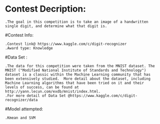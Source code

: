 # Contest Decription:

	.The goal in this competition is to take an image of a handwritten single digit, and determine what that digit is.  
	
#Contest Info:
	
	.Contest link@ https://www.kaggle.com/c/digit-recognizer
	.Award type: Knowledge
	
#Data Set :

	.The data for this competition were taken from the MNIST dataset. The MNIST ("Modified National Institute of Standards and Technology") dataset is a classic within the Machine Learning community that has been extensively studied.  More detail about the dataset, including Machine Learning algorithms that have been tried on it and their levels of success, can be found at http://yann.lecun.com/exdb/mnist/index.html.
	.For more detail of Data Set @https://www.kaggle.com/c/digit-recognizer/data
	
#Model attempted:
	
	.Kmean and SVM